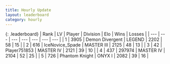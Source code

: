```yaml
---
title: Hourly Update
layout: leaderboard
category: hourly
---
```


{: .leaderboard}
| Rank | LV | Player | Division | Elo | Wins | Losses |
| --- | --- | --- | --- | --- | --- | --- |
| <span data-change="0">1</span> | 3905 | <span title="ID: 370081">Demon Divergent</span> | LEGEND | <span data-change="0">2202</span> | <span data-change="0">58</span> | <span data-change="0">15</span> |
| <span data-change="0">2</span> | 616 | <span title="ID: 597289">IceNovice_Spade</span> | MASTER III | <span data-change="0">2125</span> | <span data-change="0">48</span> | <span data-change="0">13</span> |
| <span data-change="1">3</span> | 42 | <span title="ID: 751853">Player751853</span> | MASTER IV | <span data-change="0">2121</span> | <span data-change="0">39</span> | <span data-change="0">10</span> |
| <span data-change="-1">4</span> | 437 | <span title="ID: 544038">297974</span> | MASTER IV | <span data-change="-18">2104</span> | <span data-change="2">52</span> | <span data-change="2">25</span> |
| <span data-change="0">5</span> | 726 | <span title="ID: 742939">Phantom Knight</span> | ONYX I | <span data-change="0">2082</span> | <span data-change="0">39</span> | <span data-change="0">16</span> |